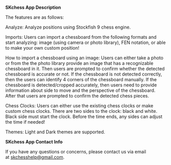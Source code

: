 **SKchess App Description**

The features are as follows:

Analyze:
Analyze positions using Stockfish 9 chess engine.

Imports:
Users can import a chessboard from the following formats and start analyzing: image (using camera or photo library), FEN notation, or able to make your own custom position!

How to import a chessboard using an image:
Users can either take a photo or from the the photo library provide an image that has a recognizable chessboard in it. Then users are prompted to confirm whether the detected chessboard is accurate or not. If the chessboard is not detected correctly, then the users can identify 4 corners of the chessboard manually. If the chessboard is detected/cropped accurately, then users need to provide information about side to move and the perspective of the chessboard. After that users are prompted to confirm the detected chess pieces.

Chess Clocks:
Users can either use the existing chess clocks or make custom chess clocks. There are two sides to the clock: black and white. Black side must start the clock. Before the time ends, any sides can adjust the time if needed!

Themes:
Light and Dark themes are supported.


**SKchess App Contact Info**

If you have any questions or concerns, please contact us via email at [skchesshelp@gmail.com](skchesshelp@gmail.com).
